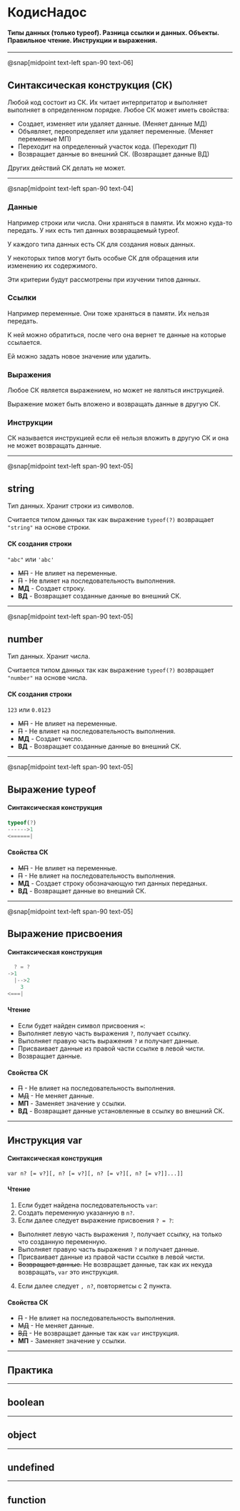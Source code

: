 # КодисНадос

#### Типы данных (только typeof). Разница ссылки и данных. Объекты. Правильное чтение. Инструкции и выражения.

---

@snap[midpoint text-left span-90 text-06]

## Синтаксическая конструкция (СК)

Любой код состоит из СК. Их читает интерпритатор и выполняет выполняет в определенном порядке. Любое СК может иметь свойства:

- Создает, изменяет или удаляет данные. (Меняет данные МД)
- Объявляет, переопределяет или удаляет переменные. (Меняет переменные МП)
- Переходит на определенный участок кода. (Переходит П)
- Возвращает данные во внешний СК. (Возвращает данные ВД)

Других действий СК делать не может.

---

@snap[midpoint text-left span-90 text-04]

### Данные

Например строки или числа. Они храняться в памяти. Их можно куда-то передать. У них есть тип данных возвращаемый typeof.

У каждого типа данных есть СК для создания новых данных.

У некоторых типов могут быть особые СК для обращения или изменению их содержимого.

Эти критерии будут рассмотрены при изучении типов данных.

### Ссылки

Например переменные. Они тоже храняться в памяти. Их нельзя передать.

К ней можно обратиться, после чего она вернет те данные на которые ссылается.

Ей можно задать новое значение или удалить.

### Выражения

Любое СК является выражением, но может не являться инструкцией.

Выражение может быть вложено и возвращать данные в другую СК.

### Инструкции

СК называется инструкцией если её нельзя вложить в другую СК и она не может возвращать данные.

---

@snap[midpoint text-left span-90 text-05]

## string

Тип данных. Хранит строки из символов.

Считается типом данных так как выражение `typeof(?)` возвращает `"string"` на основе строки.

#### СК создания строки

`"abc"` или `'abc'`

- ~~МП~~ - Не влияет на переменные.
- ~~П~~ - Не влияет на последовательность выполнения.
- **МД** - Создает строку.
- **ВД** -  Возвращает созданные данные во внешний СК.

---

@snap[midpoint text-left span-90 text-05]

## number

Тип данных. Хранит числа.

Считается типом данных так как выражение `typeof(?)` возвращает `"number"` на основе числа.

#### СК создания строки

`123` или `0.0123`

- ~~МП~~ - Не влияет на переменные.
- ~~П~~ - Не влияет на последовательность выполнения.
- **МД** - Создает число.
- **ВД** -  Возвращает созданные данные во внешний СК.

---

@snap[midpoint text-left span-90 text-05]

## Выражение typeof

#### Синтаксическая конструкция

```js
typeof(?)
------>1
<======|
```

#### Свойства СК

- ~~МП~~ - Не влияет на переменные.
- ~~П~~ - Не влияет на последовательность выполнения.
- **МД** - Создает строку обозначающую тип данных переданых.
- **ВД** -  Возвращает данные во внешний СК.

---

@snap[midpoint text-left span-90 text-05]

## Выражение присвоения

#### Синтаксическая конструкция

```js
  ? = ?
->1
  |-->2
    3
<===|
```

#### Чтение

- Если будет найден символ присвоения `=`:
- Выполняет левую часть выражения `?`, получает ссылку.
- Выполняет правую часть выражения `?` и получает данные.
- Присваивает данные из правой части ссылке в левой чисти.
- Возвращает данные.

#### Свойства СК

- ~~П~~ - Не влияет на последовательность выполнения.
- ~~МД~~ - Не меняет данные.
- **МП** - Заменяет значение у ссылки.
- **ВД** -  Возвращает данные установленные в ссылку во внешний СК.

---

## Инструкция var

#### Синтаксическая конструкция

`var n? [= v?][, n? [= v?][, n? [= v?][, n? [= v?]]...]]`

#### Чтение

1. Если будет найдена последовательность `var`:
2. Создать переменную указанную в `n?`.
3. Если далее следует выражение присвоения `? = ?`:
  - Выполняет левую часть выражения `?`, получает ссылку, на только что созданную переменную.
  - Выполняет правую часть выражения `?` и получает данные.
  - Присваивает данные из правой части ссылке в левой чисти.
  - ~~Возвращает данные.~~ Не возвращает данные, так как их некуда возвращать, `var` это инструкция.
4. Если далее следует `, n?`, повторяетсы с 2 пункта.

#### Свойства СК

- ~~П~~ - Не влияет на последовательность выполнения.
- ~~МД~~ - Не меняет данные.
- ~~ВД~~ -  Не возвращает данные так как `var` инструкция.
- **МП** - Заменяет значение у ссылки.

---

## Практика

---

## boolean

---

## object

---

## undefined

---

## function

